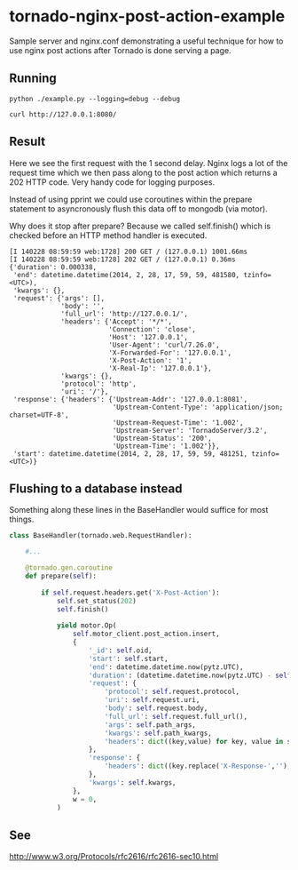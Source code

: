 tornado-nginx-post-action-example
=================================

Sample server and nginx.conf demonstrating a useful technique for how to use nginx post actions after Tornado is done serving a page.

Running
-------

```python ./example.py --logging=debug --debug```

```curl http://127.0.0.1:8080/```

Result
------

Here we see the first request with the 1 second delay.  Nginx logs a lot of the request time which we then pass along to the post action which returns a 202 HTTP code.  Very handy code for logging purposes.

Instead of using pprint we could use coroutines within the prepare statement to asyncronously flush this data off to mongodb (via motor).

Why does it stop after prepare?  Because we called self.finish() which is checked before an HTTP method handler is executed.

```
[I 140228 08:59:59 web:1728] 200 GET / (127.0.0.1) 1001.66ms
[I 140228 08:59:59 web:1728] 202 GET / (127.0.0.1) 0.36ms
{'duration': 0.000338,
 'end': datetime.datetime(2014, 2, 28, 17, 59, 59, 481580, tzinfo=<UTC>),
 'kwargs': {},
 'request': {'args': [],
             'body': '',
             'full_url': 'http://127.0.0.1/',
             'headers': {'Accept': '*/*',
                         'Connection': 'close',
                         'Host': '127.0.0.1',
                         'User-Agent': 'curl/7.26.0',
                         'X-Forwarded-For': '127.0.0.1',
                         'X-Post-Action': '1',
                         'X-Real-Ip': '127.0.0.1'},
             'kwargs': {},
             'protocol': 'http',
             'uri': '/'},
 'response': {'headers': {'Upstream-Addr': '127.0.0.1:8081',
                          'Upstream-Content-Type': 'application/json; charset=UTF-8',
                          'Upstream-Request-Time': '1.002',
                          'Upstream-Server': 'TornadoServer/3.2',
                          'Upstream-Status': '200',
                          'Upstream-Time': '1.002'}},
 'start': datetime.datetime(2014, 2, 28, 17, 59, 59, 481251, tzinfo=<UTC>)}

```

Flushing to a database instead
------------------------------

Something along these lines in the BaseHandler would suffice for most things.

```python
class BaseHandler(tornado.web.RequestHandler):

    #...

    @tornado.gen.coroutine
    def prepare(self):
    
        if self.request.headers.get('X-Post-Action'):
            self.set_status(202)
            self.finish()
    
            yield motor.Op(
                self.motor_client.post_action.insert,
                {
                    '_id': self.oid,
                    'start': self.start,
                    'end': datetime.datetime.now(pytz.UTC),
                    'duration': (datetime.datetime.now(pytz.UTC) - self.start).total_seconds(),
                    'request': {
                        'protocol': self.request.protocol,
                        'uri': self.request.uri,
                        'body': self.request.body,
                        'full_url': self.request.full_url(),
                        'args': self.path_args,
                        'kwargs': self.path_kwargs,
                        'headers': dict((key,value) for key, value in self.request.headers.iteritems() if not key.startswith('X-Response')),
                    },
                    'response': {
                        'headers': dict((key.replace('X-Response-',''), value) for key, value in self.request.headers.iteritems() if key.startswith('X-Response')),
                    },
                    'kwargs': self.kwargs,
                },
                w = 0,
            )
```


See
---

http://www.w3.org/Protocols/rfc2616/rfc2616-sec10.html
